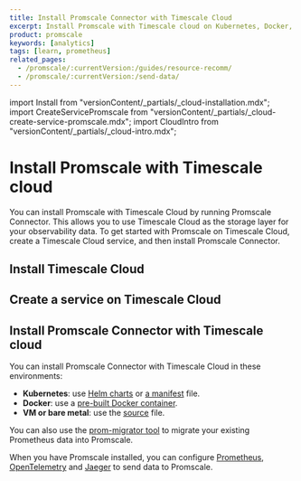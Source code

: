 ```yaml
---
title: Install Promscale Connector with Timescale Cloud
excerpt: Install Promscale with Timescale cloud on Kubernetes, Docker, virtual machine, or bare metal
product: promscale
keywords: [analytics]
tags: [learn, prometheus]
related_pages:
  - /promscale/:currentVersion:/guides/resource-recomm/
  - /promscale/:currentVersion:/send-data/
---
```


import Install from "versionContent/_partials/_cloud-installation.mdx";
import CreateServicePromscale from "versionContent/_partials/_cloud-create-service-promscale.mdx";
import CloudIntro from "versionContent/_partials/_cloud-intro.mdx";

# Install Promscale with Timescale cloud

You can install Promscale with Timescale Cloud by running Promscale Connector.
This allows you to use Timescale Cloud as the storage layer for your
observability data. To get started with Promscale on Timescale Cloud, create a
Timescale Cloud service, and then install Promscale Connector.

## Install Timescale Cloud

<CloudIntro />

<Install />

## Create a service on Timescale Cloud

<CreateServicePromscale />

## Install Promscale Connector with Timescale cloud

You can install Promscale Connector with Timescale Cloud in these environments:

*   **Kubernetes**: use [Helm charts][promscale-install-helm] or
    [a manifest][promscale-install-k8s-manifest] file.
*   **Docker**: use a [pre-built Docker container][promscale-install-docker].
*   **VM or bare metal**: use the [source][promscale-install-source] file.

You can also use the [prom-migrator tool][promscale-install-prom-migrator] to
migrate your existing Prometheus data into Promscale.

When you have Promscale installed, you can configure
[Prometheus][config-prometheus], [OpenTelemetry][config-otel] and
[Jaeger][config-jaeger] to send data to Promscale.

[config-jaeger]: /promscale/:currentVersion:/send-data/jaeger/
[config-otel]: /promscale/:currentVersion:/send-data/opentelemetry/
[config-prometheus]: /promscale/:currentVersion:/send-data/prometheus/
[promscale-install-docker]: /promscale/:currentVersion:/installation/promscale-with-timescale-cloud/docker/
[promscale-install-helm]: https://docs.timescale.com/promscale/latest/installation/promscale-with-timescale-cloud/kubernetes/#install-promscale-with-helm
[promscale-install-k8s-manifest]: /promscale/:currentVersion:/installation/promscale-with-timescale-cloud/kubernetes/#install-promscale-with-a-manifest-file
[promscale-install-prom-migrator]: /promscale/:currentVersion:/guides/prom-migrator/
[promscale-install-source]: /promscale/:currentVersion:/installation/promscale-with-timescale-cloud/binary/
[timescale-features]: https://www.timescale.com/products/#Features
[sign-up]: https://www.timescale.com/timescale-signup
